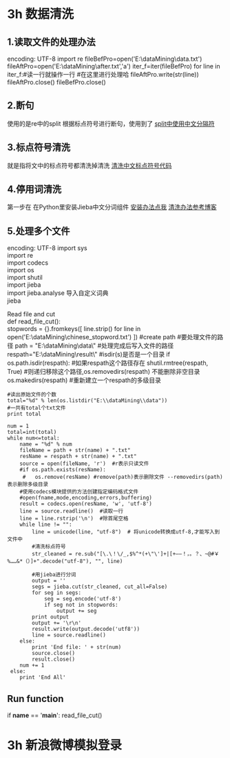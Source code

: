 # 3h 数据清洗
## 1.读取文件的处理办法
encoding: UTF-8
import re
fileBefPro=open('E:\\dataMining\\data.txt')
fileAftPro=open('E:\\dataMining\\after.txt','a') 
iter_f=iter(fileBefPro)
for line in iter_f:#读一行就操作一行
    #在这里进行处理哈
    fileAftPro.write(str(line))
fileAftPro.close()
fileBefPro.close()
## 2.断句 
使用的是re中的split
根据标点符号进行断句，使用到了 [split中使用中文分隔符](https://segmentfault.com/q/1010000002461248)
## 3.标点符号清洗
就是指将文中的标点符号都清洗掉清洗 [清洗中文标点符号代码](http://blog.csdn.net/mach_learn/article/details/41744487)
## 4.停用词清洗
第一步在 在Python里安装Jieba中文分词组件 [安装办法点我](http://blog.csdn.net/sanqima/article/details/50965439)
[清洗办法参考博客](http://blog.sina.com.cn/s/blog_bccfcaf90101ell5.html)
## 5.处理多个文件
encoding: UTF-8
import sys  
import re  
import codecs  
import os  
import shutil  
import jieba  
import jieba.analyse
导入自定义词典  
jieba  

Read file and cut  
def read_file_cut():   
    stopwords = {}.fromkeys([ line.strip() for line in open('E:\\dataMining\\chinese_stopword.txt') ])
    #create path
    #要处理文件的路径
    path = "E:\\dataMining\\data\\"
    #处理完成后写入文件的路径
    respath="E:\\dataMining\\result\\"
    #isdir(s)是否是一个目录
    if os.path.isdir(respath):  #如果respath这个路径存在
        shutil.rmtree(respath, True)  #则递归移除这个路径,os.removedirs(respath) 不能删除非空目录
    os.makedirs(respath)  #重新建立一个respath的多级目录
        
        
    #读出原始文件的个数
    total="%d" % len(os.listdir("E:\\dataMining\\data"))
    #一共有total个txt文件
    print total  
  
    num = 1
    total=int(total)
    while num<=total:
        name = "%d" % num   
        fileName = path + str(name) + ".txt"  
        resName = respath + str(name) + ".txt"  
        source = open(fileName, 'r')  #r表示只读文件
        #if os.path.exists(resName):  
         #   os.remove(resName) #remove(path)表示删除文件 --removedirs(path)表示删除多级目录
        #使用codecs模块提供的方法创建指定编码格式文件
        #open(fname,mode,encoding,errors,buffering)
        result = codecs.open(resName, 'w', 'utf-8')  
        line = source.readline()  #读取一行
        line = line.rstrip('\n')  #除首尾空格 
        while line != "":
            line = unicode(line, "utf-8")  # 将unicode转换成utf-8,才能写入到文件中
            #清洗标点符号
            str_cleaned = re.sub("[\.\！\/_,$%^*(+\"\']+|[+——！，。？、~@#￥%……&*（）]+".decode("utf-8"), "", line)

            #用jieba进行分词
            output = ''
            segs = jieba.cut(str_cleaned, cut_all=False)
            for seg in segs:
                seg = seg.encode('utf-8')
                if seg not in stopwords:
                    output += seg
            print output
            output += '\r\n'
            result.write(output.decode('utf8'))
            line = source.readline()
        else:
            print 'End file: ' + str(num)
            source.close()
            result.close()
        num += 1
     else:
        print 'End All'

## Run function
if __name__ == '__main__':
    read_file_cut()

# 3h 新浪微博模拟登录

